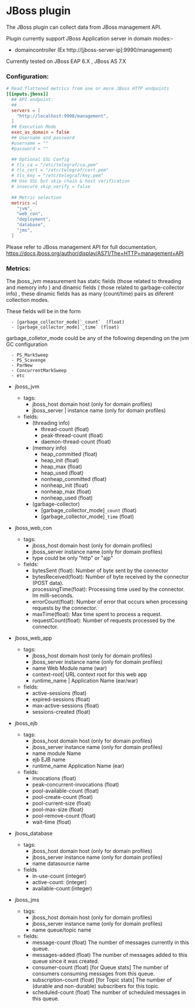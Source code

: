 # JBoss plugin

The JBoss plugin can collect data from JBoss management API.

Plugin currently support JBoss Application server in domain modes:-

- domaincontroller  (Ex http://[jboss-server-ip]:9990/management)

Currently tested on JBoss EAP 6.X , JBoss AS 7.X

### Configuration:

```toml
# Read flattened metrics from one or more JBoss HTTP endpoints
[[inputs.jboss]]
  ## API endpoint:
  ##
  servers = [
    "http://localhost:9990/management",
  ]
  ## Execution Mode
  exec_as_domain = false
  ## Username and password
  #username = ""
  #password = ""

  ## Optional SSL Config
  # tls_ca = "/etc/telegraf/ca.pem"
  # tls_cert = "/etc/telegraf/cert.pem"
  # tls_key = "/etc/telegraf/key.pem"
  ## Use SSL but skip chain & host verification
  # insecure_skip_verify = false
  
  ## Metric selection
  metrics =[
    "jvm",
    "web_con",
    "deployment",
    "database",
    "jms",
  ]
```

Please refer to JBoss management API for full documentation, https://docs.jboss.org/author/display/AS71/The+HTTP+management+API


### Metrics:

The jboss_jvm measurement has static fields (those related to threading and memory info ) and dinamic fields ( those related to garbage-collector info) , these dinamic fields has as many  (count/time) pairs as diferent collection modes.

These fields will be in the form

      - [garbage_collector_mode]`_count`  (float)
      - [garbage_collector_mode]`_time` (float)

garbage_colletor_mode could be any of the following depending on the jvm GC configuration   

      - PS_MarkSweep
      - PS_Scavenge
      - ParNew
      - ConcurrentMarkSweep
      - etc


- jboss_jvm
  - tags:
    - jboss_host  domain host (only for domain profiles)
    - jboss_server | instance name (only for domain profiles)
  - fields:
    - (threading info)
      - thread-count (float)
      - peak-thread-count (float)
      - daemon-thread-count (float)
    - (memory info)
      - heap_committed (float)
      - heap_init (float)
      - heap_max (float)
      - heap_used (float)
      - nonheap_committed (float)
      - nonheap_init (float)
      - nonheap_max (float)
      - nonheap_used (float)
    - (garbage-collector)
      - [garbage_collector_mode]`_count`  (float)
      - [garbage_collector_mode]`_time` (float)

- jboss_web_con
  - tags:
    - jboss_host  domain host (only for domain profiles)
    - jboss_server  instance name (only for domain profiles)
    - type  could be only "http"  or "ajp"
  - fields:
    - bytesSent (float):	Number of byte sent by the connector
    - bytesReceived(float):	Number of byte received by the connector (POST data).
    - processingTime(float):	Processing time used by the connector. Im milli-seconds.
    - errorCount(float):	Number of error that occurs when processing requests by the connector.
    - maxTime(float):	Max time spent to process a request.
    - requestCount(float):	Number of requests processed by the connector.

- jboss_web_app
  - tags:
    - jboss_host  domain host (only for domain profiles)
    - jboss_server  instance name (only for domain profiles)
    - name  Web Module name (war)
    - context-root| URL context root for this web app
    - runtime_name   |  Application Name (ear/war)
  - fields:
    - active-sessions (float)
    - expired-sessions (float)
    - max-active-sessions (float)
    - sessions-created (float)

- jboss_ejb
  - tags:
    - jboss_host  domain host (only for domain profiles)
    - jboss_server  instance name (only for domain profiles)
    - name   module Name
    - ejb   EJB name
    - runtime_name  Application Name (ear)
  - fields:
    - invocations (float)
    - peak-concurrent-invocations (float)
    - pool-available-count (float)
    - pool-create-count (float)
    - pool-current-size (float)
    - pool-max-size (float)
    - pool-remove-count (float)
    - wait-time (float)

- jboss_database
  - tags:
    - jboss_host  domain host (only for domain profiles)
    - jboss_server  instance name (only for domain profiles)
    - name  datasource name
  - fields
    - in-use-count (integer)
    - active-count: (integer)
    - available-count:(integer)

- jboss_jms
  - tags:
    - jboss_host  domain host (only for domain profiles)
    - jboss_server  instance name (only for domain profiles)
    - name   queue/topic name
  - fields:
    - message-count (float)  The number of messages currently in this queue.
    - messages-added (float) The number of messages added to this queue since it was created.
    - consumer-count (float) [for Queue stats] The number of consumers consuming messages from this queue.
    - subscription-count (float) [for Topic stats] The number of (durable and non-durable) subscribers for this topic.
    - scheduled-count (float) The number of scheduled messages in this queue.

